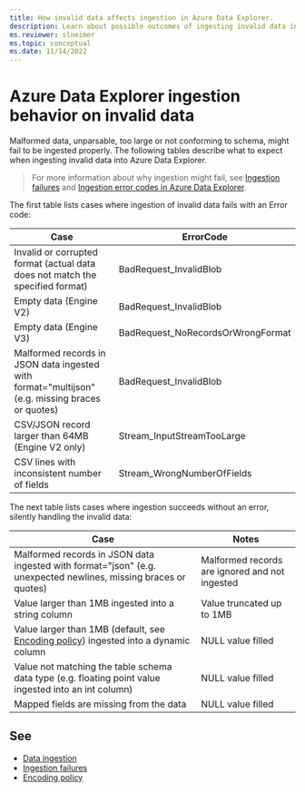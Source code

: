 ```yaml
---
title: How invalid data affects ingestion in Azure Data Explorer.
description: Learn about possible outcomes of ingesting invalid data in Azure Data Explorer.
ms.reviewer: slneimer
ms.topic: conceptual
ms.date: 11/14/2022
---
```


# Azure Data Explorer ingestion behavior on invalid data

Malformed data, unparsable, too large or not conforming to schema, might fail to be ingested properly. The following tables describe what to expect when ingesting invalid data into Azure Data Explorer.

> For more information about why ingestion might fail, see [Ingestion failures](ingestionfailures.md) and  [Ingestion error codes in Azure Data Explorer](../../error-codes.md).

The first table lists cases where ingestion of invalid data fails with an Error code:

|Case                                                                                           |ErrorCode                          |
|-----------------------------------------------------------------------------------------------|-----------------------------------|
|Invalid or corrupted format (actual data does not match the specified format)                  |BadRequest_InvalidBlob             |
|Empty data (Engine V2)                                                                         |BadRequest_InvalidBlob             |
|Empty data (Engine V3)                                                                         |BadRequest_NoRecordsOrWrongFormat  |
|Malformed records in JSON data ingested with format="multijson" (e.g. missing braces or quotes)|BadRequest_InvalidBlob             |
|CSV/JSON record larger than 64MB (Engine V2 only)                                              |Stream_InputStreamTooLarge         |
|CSV lines with inconsistent number of fields                                                   |Stream_WrongNumberOfFields         |

The next table lists cases where ingestion succeeds without an error, silently handling the invalid data:

|Case                                                                                                           |Notes                                         |
|---------------------------------------------------------------------------------------------------------------|----------------------------------------------|
|Malformed records in JSON data ingested with format="json" (e.g. unexpected newlines, missing braces or quotes)|Malformed records are ignored and not ingested|
|Value larger than 1MB ingested into a string column                                                            |Value truncated up to 1MB                     |
|Value larger than 1MB (default, see [Encoding policy](encoding-policy.md)) ingested into a dynamic column      |NULL value filled                             |
|Value not matching the table schema data type (e.g. floating point value ingested into an int column)          |NULL value filled                             |
|Mapped fields are missing from the data                                                                        |NULL value filled                             |

## See

* [Data ingestion](../../ingest-data-overview.md)
* [Ingestion failures](ingestionfailures.md)
* [Encoding policy](encoding-policy.md)
